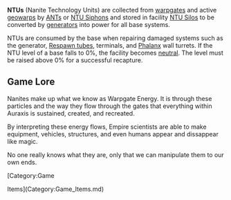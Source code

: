 **NTUs** (Nanite Technology Units) are collected from
[warpgates](../locations/Warpgate.md) and active
[geowarps](../locations/Geowarp.md) by
[ANTs](../vehicles/Advanced_Nanite_Transport.md) or [NTU
Siphons](weapons/NTU_Siphon.md) and stored in facility [NTU
Silos](locations/NTU_Silo.md) to be converted by
[generators](Generator.md) into power for all base systems.

NTUs are consumed by the base when repairing damaged systems such as the
generator, [Respawn tubes](Respawn_Tube.md), terminals, and
[Phalanx](Phalanx.md) wall turrets. If the NTU level of a base
falls to 0%, the facility becomes [neutral](../terminology/Neutral.md). The
level must be raised above 0% for a successful recapture.

## Game Lore

Nanites make up what we know as Warpgate Energy. It is through these
particles and the way they flow through the gates that everything within
Auraxis is sustained, created, and recreated.

By interpreting these energy flows, Empire scientists are able to make
equipment, vehicles, structures, and even humans appear and dissappear
like magic.

No one really knows what they are, only that we can manipulate them to
our own ends.

<!--[Category:Terminology](Category:Terminology.md)--> [Category:Game
Items](Category:Game_Items.md)
